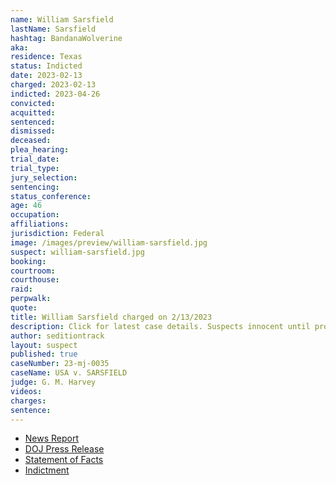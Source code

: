 ```yaml
---
name: William Sarsfield
lastName: Sarsfield
hashtag: BandanaWolverine
aka:
residence: Texas
status: Indicted
date: 2023-02-13
charged: 2023-02-13
indicted: 2023-04-26
convicted:
acquitted:
sentenced:
dismissed:
deceased:
plea_hearing:
trial_date:
trial_type:
jury_selection:
sentencing:
status_conference:
age: 46
occupation:
affiliations:
jurisdiction: Federal
image: /images/preview/william-sarsfield.jpg
suspect: william-sarsfield.jpg
booking:
courtroom:
courthouse:
raid:
perpwalk:
quote:
title: William Sarsfield charged on 2/13/2023
description: Click for latest case details. Suspects innocent until proven guilty.
author: seditiontrack
layout: suspect
published: true
caseNumber: 23-mj-0035
caseName: USA v. SARSFIELD
judge: G. M. Harvey
videos:
charges:
sentence:
---
```

- [News Report](https://www.cbs19.tv/article/news/local/east-texas-man-arrested-for-alleged-involvement-us-capitol-riot/501-89461969-d80b-433b-8d07-43e6147eca79)
- [DOJ Press Release](https://www.justice.gov/usao-dc/pr/texas-man-arrested-actions-lower-west-terrace-during-jan-6-capitol-breach)
- [Statement of Facts](https://storage.courtlistener.com/recap/gov.uscourts.dcd.252126/gov.uscourts.dcd.252126.1.1.pdf)
- [Indictment](https://storage.courtlistener.com/recap/gov.uscourts.dcd.254631/gov.uscourts.dcd.254631.41.0_1.pdf)
